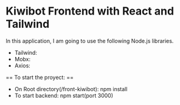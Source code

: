 # Kiwibot Frontend with React and Tailwind

In this application, I am going to use the following Node.js libraries.

- Tailwind:
- Mobx: 
- Axios: 

== To start the proyect: ==

- On Root directory(/front-kiwibot): npm install
- To start backend: npm start(port 3000)
